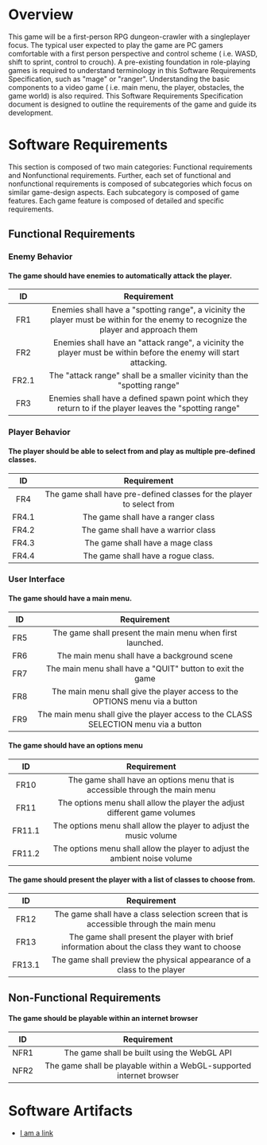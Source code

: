 # Overview 
 
This game will be a first-person RPG dungeon-crawler with a singleplayer focus. The typical user expected to play the game are PC gamers comfortable with a first person perspective and control scheme ( i.e. WASD, shift to sprint, control to crouch). A pre-existing foundation in role-playing games is required to understand terminology in this Software Requirements Specification, such as "mage" or "ranger". Understanding the basic components to a video game ( i.e. main menu, the player, obstacles, the game world) is also required. This Software Requirements Specification document is designed to outline the requirements of the game and guide its development.

 
# Software Requirements 
 
<Describe the structure of this section>
This section is composed of two main categories: Functional requirements and Nonfunctional requirements.
Further, each set of functional and nonfunctional requirements is composed of subcategories which focus on similar game-design aspects. 
Each subcategory is composed of game features.
Each game feature is composed of detailed and specific requirements.
 
## Functional Requirements

### Enemy Behavior
 
#### The game should have enemies to automatically attack the player. 
 
| ID  | Requirement     |  
| :-------------: | :----------: |  
| FR1 | Enemies shall have a "spotting range", a vicinity the player must be within for the enemy to recognize the player and approach them |  
| FR2 | Enemies shall have an "attack range", a vicinity the player must be within before the enemy will start attacking. |  
| FR2.1 | The "attack range" shall be a smaller vicinity than the "spotting range" |  
| FR3 | Enemies shall have a defined spawn point which they return to if the player leaves the "spotting range" | 

### Player Behavior
 
#### The player should be able to select from and play as multiple pre-defined classes.
 
| ID  | Requirement     |  
| :-------------: | :----------: | 
| FR4 | The game shall have pre-defined classes for the player to select from |  
| FR4.1 | The game shall have a ranger class |  
| FR4.2 | The game shall have a warrior class |  
| FR4.3 | The game shall have a mage class |
| FR4.4 | The game shall have a rogue class. |

### User Interface

#### The game should have a main menu.
 
| ID  | Requirement     |  
| :-------------: | :----------: | 
| FR5 | The game shall present the main menu when first launched. |  
| FR6 | The main menu shall have a background scene |  
| FR7 | The main menu shall have a "QUIT" button to exit the game |  
| FR8 | The main menu shall give the player access to the OPTIONS menu via a button |
| FR9 | The main menu shall give the player access to the CLASS SELECTION menu via a button |

#### The game should have an options menu
 
| ID  | Requirement     |  
| :-------------: | :----------: | 
| FR10 | The game shall have an options menu that is accessible through the main menu |  
| FR11 | The options menu shall allow the player the adjust different game volumes |  
| FR11.1 | The options menu shall allow the player to adjust the music volume |  
| FR11.2 | The options menu shall allow the player to adjust the ambient noise volume |

#### The game should present the player with a list of classes to choose from.
 
| ID  | Requirement     |  
| :-------------: | :----------: | 
| FR12 | The game shall have a class selection screen that is accessible through the main menu |  
| FR13 | The game shall present the player with brief information about the class they want to choose |  
| FR13.1 | The game shall preview the physical appearance of a class to the player |  

 
## Non-Functional Requirements 
 
#### The game should be playable within an internet browser  
 
| ID  | Requirement     |  
| :-------------: | :----------: |  
| NFR1 | The game shall be built using the WebGL API |  
| NFR2 | The game shall be playable within a WebGL-supported internet browser | 

# Software Artifacts 
 
<Describe the purpose of this section> 
 
* [I am a link](to_some_file.pdf)